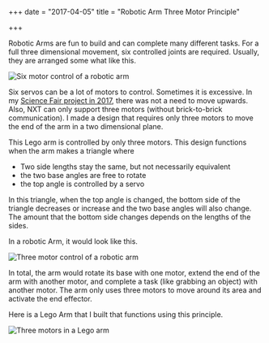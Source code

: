+++
date = "2017-04-05"
title = "Robotic Arm Three Motor Principle"

+++

Robotic Arms are fun to build and can complete many different tasks. For a full three dimensional movement, six controlled joints are required. Usually, they are arranged some what like this.

![Six motor control of a robotic arm](/blog_imgs/sixmotorarmcontrol.jpg)

Six servos can be a lot of motors to control. Sometimes it is excessive. In my [Science Fair project in 2017](https://jorgenmiller.github.io/blog/science-fair-2017/), there was not a need to move upwards. Also, NXT can only support three motors (without brick-to-brick communication). I made a design that requires only three motors to move the end of the arm in a two dimensional plane.

This Lego arm is controlled by only three motors. This design functions when the arm makes a triangle where
- Two side lengths stay the same, but not necessarily equivalent
- the two base angles are free to rotate
- the top angle is controlled by a servo

In this triangle, when the top angle is changed, the bottom side of the triangle decreases or increase and the two base angles will also change. The amount that the bottom side changes depends on the lengths of the sides.

In a robotic Arm, it would look like this.

![Three motor control of a robotic arm](/blog_imgs/threemotorarmcontrol.jpg)

In total, the arm would rotate its base with one motor, extend the end of the arm with another motor, and complete a task (like grabbing an object) with another motor. The arm only uses three motors to move around its area and activate the end effector.


Here is a Lego Arm that I built that functions using this principle.

![Three motors in a Lego arm](/blog_imgs/threemotorarm.jpg)
